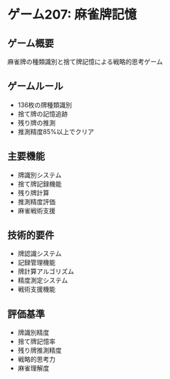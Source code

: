 # ゲーム207: 麻雀牌記憶

## ゲーム概要
麻雀牌の種類識別と捨て牌記憶による戦略的思考ゲーム

## ゲームルール
- 136枚の牌種類識別
- 捨て牌の記憶追跡
- 残り牌の推測
- 推測精度85%以上でクリア

## 主要機能
- 牌識別システム
- 捨て牌記録機能
- 残り牌計算
- 推測精度評価
- 麻雀戦術支援

## 技術的要件
- 牌認識システム
- 記録管理機能
- 牌計算アルゴリズム
- 精度測定システム
- 戦術支援機能

## 評価基準
- 牌識別精度
- 捨て牌記憶率
- 残り牌推測精度
- 戦略的思考力
- 麻雀理解度